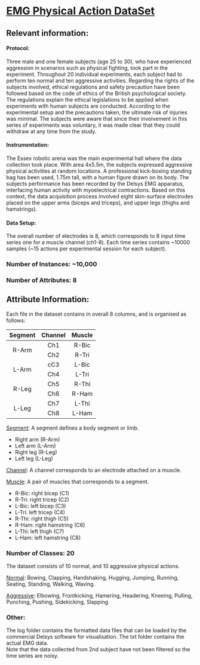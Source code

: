 # <ins>EMG Physical Action DataSet</ins>

## Relevant information:   
#### Protocol:
Three male and one female subjects (age 25 to 30), who have experienced aggression in scenarios such as physical fighting, took part in the experiment. Throughout 20 individual experiments, each subject had to perform ten normal and ten aggressive activities. Regarding the rights of the  subjects involved, ethical regulations and safety precaution have been followed based on the code of ethics of the British psychological society. The regulations explain the ethical legislations to be applied when experiments with human subjects are conducted. According to the experimental setup and the precautions taken, the ultimate risk of injuries was minimal. The subjects were aware that since their involvement in this series of experiments was voluntary, it was made clear that they could withdraw at any time from the study.

#### Instrumentation:
The Essex robotic arena was the main experimental hall where the data collection took place.
With area 4x5.5m, the subjects expressed aggressive physical activities at random locations. A professional kick-boxing standing bag has been used, 1.75m tall, with a human figure drawn on its body. The subjects performance has been recorded by the Delsys EMG apparatus, interfacing human activity with myoelectrical contractions. Based on this context, the data acquisition process involved eight skin-surface electrodes placed on the upper arms (biceps and triceps), and upper legs (thighs and hamstrings).

#### Data Setup:
The overall number of electrodes is 8, which corresponds to 8 input time series one for a muscle channel (ch1-8). Each time series contains ~10000 samples (~15 actions per experimental session for each subject).


### Number of Instances: ~10,000 

### Number of Attributes: 8

## Attribute Information:
   Each file in the dataset contains in overall 8 columns, and is organised as follows:

<table>
    <thead>
        <tr>
            <th>Segment</th>
            <th>Channel</th>
            <th>Muscle</th>
        </tr>
    </thead>
    <tbody>
        <tr>
            <td rowspan=2 align="center">R-Arm</td>
            <td align="center">Ch1</td>
            <td align="center">R-Bic</td>
        </tr>
        <tr>
            <td align="center">Ch2</td>
            <td align="center">R-Tri</td>
        </tr>
        <tr>
            <td rowspan=2 align="center">L-Arm</td>
            <td align="center">cC3</td>
            <td align="center">L-Bic</td>
        </tr>
        <tr>
            <td align="center">Ch4</td>
            <td align="center">L-Tri</td>
        </tr>
        <tr>
            <td rowspan=2 align="center">R-Leg</td>
            <td align="center">Ch5</td>
            <td align="center">R-Thi</td>
        </tr>
        <tr>
            <td align="center">Ch6</td>
            <td align="center">R-Ham</td>
        </tr>
        <tr>
            <td rowspan=2 align="center">L-Leg</td>
            <td align="center">Ch7</td>
            <td align="center"> L-Thi</td>
        </tr>
        <tr>
            <td align="center">Ch8</td>
            <td align="center">L-Ham</td>
        </tr>
    </tbody>
</table>


<ins>Segment</ins>: A segment defines a body segment or limb.
- Right arm (R-Arm)
- Left arm (L-Arm)
- Right leg (R-Leg)
- Left leg (L-Leg)

<ins>Channel</ins>: A channel corresponds to an electrode attached on a muscle.

<ins>Muscle</ins>:  A pair of muscles that corresponds to a segment.
- R-Bic: right bicep (C1)
- R-Tri: right tricep (C2)
- L-Bic: left bicep (C3)
- L-Tri: left tricep (C4)
- R-Thi: right thigh (C5)
- R-Ham: right hamstring (C6)
- L-Thi: left thigh (C7)
- L-Ham: left hamstring (C8)


### Number of Classes: 20
   The dataset consists of 10 normal, and 10 aggressive physical actions.

   <ins>Normal</ins>: Bowing, Clapping, Handshaking, Hugging, Jumping, Running, Seating, Standing, Walking, Waving.

   <ins>Aggressive</ins>: Elbowing, Frontkicking, Hamering, Headering, Kneeing, Pulling, Punching, Pushing, Sidekicking, Slapping


### Other:
   The log folder contains the formatted data files that can be loaded by the commercial Delsys software for visualisation.
   The txt folder contains the actual EMG data.   
   Note that the data collected from 2nd subject have not been filtered so the time series are noisy.